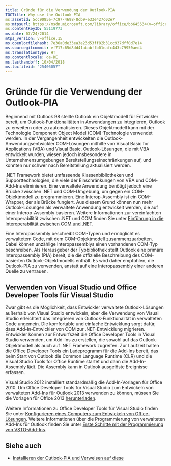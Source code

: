 ```yaml
---
title: Gründe für die Verwendung der Outlook-PIA
TOCTitle: Why use the Outlook PIA
ms:assetid: 5cc9085e-7c97-4698-8cb9-e33e427c02e7
ms:mtpsurl: https://msdn.microsoft.com/library/office/bb645534(v=office.15)
ms:contentKeyID: 55119773
ms.date: 07/24/2014
mtps_version: v=office.15
ms.openlocfilehash: 7e36a0de33ea3e23d53ff82b31cc937dff0d7e14
ms.sourcegitcommit: ef717c65d8dd41ababffb01eafc443c79950aed4
ms.translationtype: HT
ms.contentlocale: de-DE
ms.lasthandoff: 10/04/2018
ms.locfileid: "25406057"
---
```

# <a name="why-use-the-outlook-pia"></a>Gründe für die Verwendung der Outlook-PIA

Beginnend mit Outlook 98 stellte Outlook ein Objektmodell für Entwickler bereit, um Outlook-Funktionalitäten in Anwendungen zu integrieren, Outlook zu erweitern oder zu automatisieren. Dieses Objektmodell kann mit der Technologie Component Object Model (COM)-Technologie verwendet werden. In der Vergangenheit entwickelten die Outlook-Anwendungsentwickler COM-Lösungen mithilfe von Visual Basic for Applications (VBA) und Visual Basic. Outlook-Lösungen, die mit VBA entwickelt wurden, wiesen jedoch insbesondere in Unternehmensumgebungen Bereitstellungseinschränkungen auf, und konnten nur schwer nach Bereitstellung aktualisiert werden.

.NET Framework bietet umfassende Klassenbibliotheken und Supporttechnologien, die viele der Einschränkungen von VBA und COM-Add-Ins eliminieren. Eine verwaltete Anwendung benötigt jedoch eine Brücke zwischen .NET und COM-Umgebung, um gegen ein COM-Objektmodell zu programmieren. Eine Interop-Assembly ist ein COM-Wrapper, der als Brücke fungiert. Aus diesem Grund können nun mehr Outlook-Lösungen als verwaltete Anwendung entwickelt werden, die auf einer Interop-Assembly basieren. Weitere Informationen zur vereinfachten Interoperabilität zwischen .NET und COM finden Sie unter [Einführung in die Interoperabilität zwischen COM und .NET](introduction-to-interoperability-between-com-and-net.md).

Eine Interopassembly beschreibt COM-Typen und ermöglicht es verwaltetem Code, mit dem COM-Objektmodell zusammenzuarbeiten. Dabei können unzählige Interopassemblys einen vorhandenen COM-Typ beschreiben. Als Herausgeber der Typbibliothek stellt Outlook eine primäre Interopassembly (PIA) bereit, die die offizielle Beschreibung des COM-basierten Outlook-Objektmodells enthält. Es wird daher empfohlen, die Outlook-PIA zu verwenden, anstatt auf eine Interopassembly einer anderen Quelle zu vertrauen.

## <a name="using-visual-studio-and-office-developer-tools-for-visual-studio"></a>Verwenden von Visual Studio und Office Developer Tools für Visual Studio

Zwar gibt es die Möglichkeit, dass Entwickler verwaltete Outlook-Lösungen außerhalb von Visual Studio entwickeln, aber die Verwendung von Visual Studio erleichtert das Integrieren von Outlook-Funktionalität in verwalteten Code ungemein. Die komfortable und einfache Entwicklung sorgt dafür, dass Add-In-Entwickler von COM zur .NET-Entwicklung migrieren. Entwickler können zur Entwurfszeit die Office Developer Tools in Visual Studio verwenden, um Add-Ins zu erstellen, die sowohl auf das Outlook-Objektmodell als auch auf .NET Framework zugreifen. Zur Laufzeit halten die Office Developer Tools ein Ladeprogramm für die Add-Ins bereit, das beim Start von Outlook die Common Language Runtime (CLR) und die Visual Studio Tools for Office Runtime startet und dann die Add-In-Assembly lädt. Die Assembly kann in Outlook ausgelöste Ereignisse erfassen.

Visual Studio 2012 installiert standardmäßig die Add-In-Vorlagen für Office 2010. Um Office Developer Tools für Visual Studio zum Entwickeln von verwalteten Add-Ins für Outlook 2013 verwenden zu können, müssen Sie die Vorlagen für Office 2013 [herunterladen](https://aka.ms/officedevtoolsforvs2012).

Weitere Informationen zu Office Developer Tools für Visual Studio finden Sie unter [Konfigurieren eines Computers zum Entwickeln von Office-Lösungen](https://docs.microsoft.com/visualstudio/vsto/how-to-configure-a-computer-to-develop-office-solutions?view=vs-2017). Weitere Informationen über die Programmierung von verwalteten Add-Ins für Outlook finden Sie unter [Erste Schritte mit der Programmierung von VSTO-Add-Ins](https://docs.microsoft.com/visualstudio/vsto/getting-started-programming-vsto-add-ins?view=vs-2017).

## <a name="see-also"></a>Siehe auch

- [Installieren der Outlook-PIA und Verweisen auf diese](installing-and-referencing-the-outlook-pia.md)

